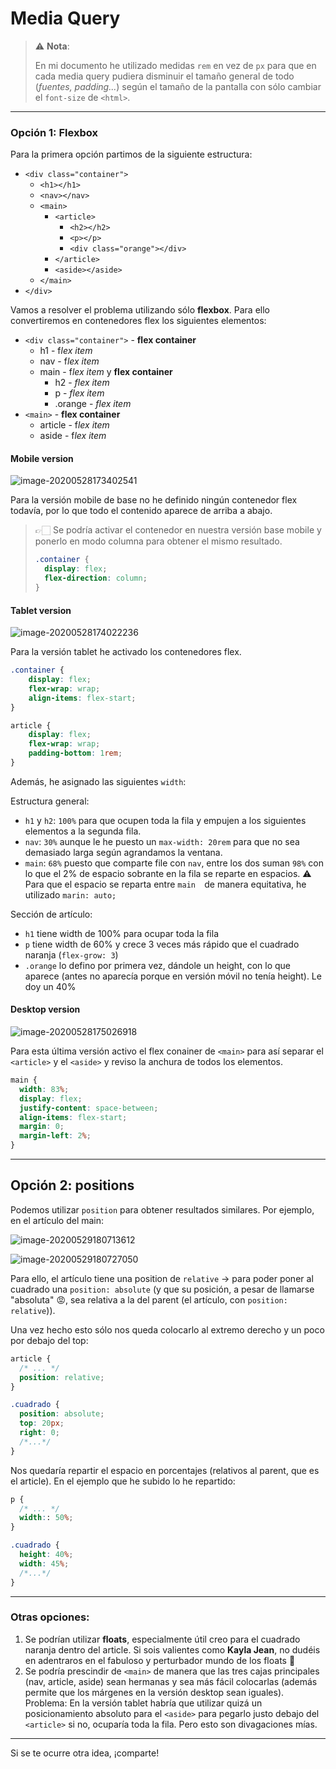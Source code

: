 # 

# Media Query

> ⚠️ **Nota**:
>
> En mi documento he utilizado medidas `rem` en vez de `px` para que en cada media query pudiera disminuir el tamaño general de todo (*fuentes, padding...*) según el tamaño de la pantalla con sólo cambiar el `font-size` de `<html>`.

---

### Opción 1: Flexbox

Para la primera opción partimos de la siguiente estructura:


- `<div class="container">`
  - `<h1></h1>`
  - `<nav></nav>`
  - `<main>`
  	- `<article>`
    	- `<h2></h2>`
      - `<p></p>`
      - `<div class="orange"></div>`
    - `</article>`
    - `<aside></aside>`
  - `</main>`
- `</div>`


Vamos a resolver el problema utilizando sólo **flexbox**. Para ello convertiremos en contenedores flex los siguientes elementos:

- `<div class="container">`  - **flex container**
  - h1 - f*lex item*
  - nav - f*lex item*
  - main - f*lex item* y **flex container**
    - h2 - *flex item*
    - p - *flex item*
    - .orange - *flex item*
- `<main>` - **flex container**
  - article - f*lex item*
  - aside - f*lex item*

#### Mobile version

![image-20200528173402541](img/image-20200528173402541.png)

Para la versión mobile de base no he definido ningún contenedor flex todavía, por lo que todo el contenido aparece de arriba a abajo.  

> 👉🏻 Se podría activar el contenedor en nuestra versión base mobile y ponerlo en modo columna para obtener el mismo resultado.
>
> ```css
> .container {
>   display: flex;
>   flex-direction: column;
> }
> ```

#### Tablet version

![image-20200528174022236](img/image-20200528174022236.png)

Para la versión tablet he activado los contenedores flex.

```css
.container {
    display: flex;
    flex-wrap: wrap;
    align-items: flex-start;
}

article {
    display: flex;
    flex-wrap: wrap;
    padding-bottom: 1rem;
}
```

Además, he asignado las siguientes `width`:

Estructura general:

- `h1` y `h2`: `100%` para que ocupen toda la fila y empujen a los siguientes elementos a la segunda fila.
- `nav`: `30%` aunque le he puesto un `max-width: 20rem` para que no sea demasiado larga según agrandamos la ventana.
- `main`: `68%` puesto que comparte file con `nav`, entre los dos suman `98%` con lo que el 2% de espacio sobrante en la fila se reparte en espacios.  ⚠️ Para que el espacio se reparta entre `main  `de manera equitativa, he utilizado `marin: auto;` 

Sección de artículo:

- `h1` tiene width de 100% para ocupar toda la fila
- `p` tiene width de 60% y crece 3 veces más rápido que el cuadrado naranja (`flex-grow: 3`)
- `.orange` lo defino por primera vez, dándole un height, con lo que aparece (antes no aparecía porque en versión móvil no tenía height). Le doy un 40%

#### Desktop version

![image-20200528175026918](img/image-20200528175026918.png)

Para esta última versión activo el flex conainer de `<main>` para así separar el `<article>` y el `<aside>` y reviso la anchura de todos los elementos.

```css
main {
  width: 83%;
  display: flex;
  justify-content: space-between;
  align-items: flex-start;
  margin: 0;
  margin-left: 2%;
}
```

---

## Opción 2: positions

Podemos utilizar `position` para obtener resultados similares. Por ejemplo, en el artículo del main:

![image-20200529180713612](img/image-20200529180713612.png)

![image-20200529180727050](img/image-20200529180727050.png)

Para ello, el artículo tiene una position de `relative` -> para poder poner al cuadrado una `position: absolute` (y que su posición, a pesar de llamarse "absoluta" 😡, sea relativa a la del parent (el artículo, con `position: relative`)).

Una vez hecho esto sólo nos queda colocarlo al extremo derecho y un poco por debajo del top:

```css
article {
  /* ... */
  position: relative;
}

.cuadrado {
  position: absolute;
  top: 20px;
  right: 0;
  /*...*/
}
```

Nos quedaría repartir el espacio en porcentajes (relativos al parent, que es el article). En el ejemplo que he subido lo he repartido:

```css
p {
  /* ... */
  width:: 50%;
}

.cuadrado {
  height: 40%;
  width: 45%;
  /*...*/
}
```

---

### Otras opciones:

1. Se podrían utilizar **floats**, especialmente útil creo para el cuadrado naranja dentro del article. Si sois valientes como **Kayla Jean**, no dudéis en adentraros en el fabuloso y perturbador mundo de los floats 👺
2. Se podría prescindir de `<main>` de manera que las tres cajas principales (nav, article, aside) sean hermanas y sea más fácil colocarlas (además permite que los márgenes en la versión desktop sean iguales). Problema: En la versión tablet habría que utilizar quizá un posicionamiento absoluto para el `<aside>` para pegarlo justo debajo del `<article>` si no, ocuparía toda la fila. Pero esto son divagaciones mías.

---

Si se te ocurre otra idea, ¡comparte!
